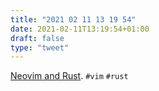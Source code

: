 ```yaml
---
title: "2021 02 11 13 19 54"
date: 2021-02-11T13:19:54+01:00
draft: false
type: "tweet"
---
```

[Neovim and Rust](https://sharksforarms.dev/posts/neovim-rust/). `#vim` `#rust`
